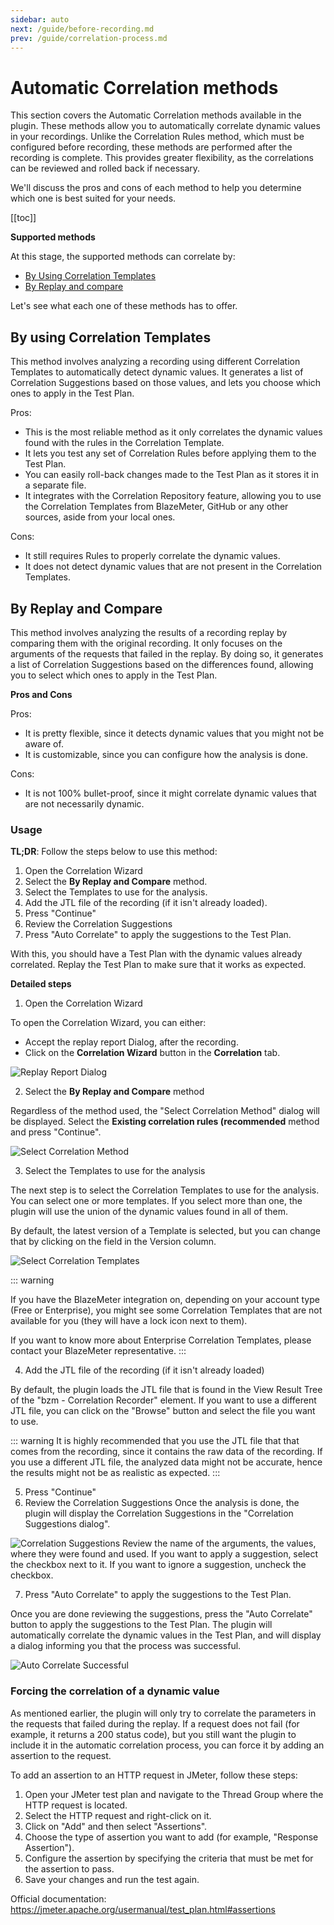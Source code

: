 ```yaml
---
sidebar: auto
next: /guide/before-recording.md
prev: /guide/correlation-process.md
---
```


# Automatic Correlation methods

This section covers the Automatic Correlation methods available in the plugin. These methods allow you to
automatically correlate dynamic values in your recordings. Unlike the Correlation Rules method, which must be
configured before recording, these methods are performed after the recording is complete. This provides greater
flexibility, as the correlations can be reviewed and rolled back if necessary. 

We'll discuss the pros and cons of each method to help you determine which one is best suited for your needs.

[[toc]]


**Supported methods**

At this stage, the supported methods can correlate by:

- [By Using Correlation Templates](#by-using-correlation-templates)
- [By Replay and compare](#by-replay-and-compare)

Let's see what each one of these methods has to offer.

## By using Correlation Templates

This method involves analyzing a recording using different Correlation Templates to automatically detect dynamic
values. It generates a list of Correlation Suggestions based on those values, and lets you choose which ones
to apply in the Test Plan.

Pros:

- This is the most reliable method as it only correlates the dynamic values found with the rules in the Correlation Template.
- It lets you test any set of Correlation Rules before applying them to the Test Plan.
- You can easily roll-back changes made to the Test Plan as it stores it in a separate file.
- It integrates with the Correlation Repository feature, allowing you to use the Correlation Templates from BlazeMeter,
  GitHub or any other sources, aside from your local ones.

Cons:

- It still requires Rules to properly correlate the dynamic values.
- It does not detect dynamic values that are not present in the Correlation Templates.

## By Replay and Compare

This method involves analyzing the results of a recording replay by comparing them with the original recording. It
only focuses on the arguments of the requests that failed in the replay. By doing so, it generates a list of
Correlation Suggestions based on the differences found, allowing you to select which ones to apply in the Test Plan.

**Pros and Cons**

Pros:
- It is pretty flexible, since it detects dynamic values that you might not be aware of.
- It is customizable, since you can configure how the analysis is done.

Cons:
- It is not 100% bullet-proof, since it might correlate dynamic values that are not necessarily dynamic.

### Usage

**TL;DR**: Follow the steps below to use this method:

1. Open the Correlation Wizard
2. Select the **By Replay and Compare** method.
3. Select the Templates to use for the analysis.
4. Add the JTL file of the recording (if it isn't already loaded).
5. Press "Continue"
6. Review the Correlation Suggestions
7. Press "Auto Correlate" to apply the suggestions to the Test Plan.

With this, you should have a Test Plan with the dynamic values already correlated. Replay the Test Plan to make sure
that it works as expected.

**Detailed steps**

1. Open the Correlation Wizard

To open the Correlation Wizard, you can either:
- Accept the replay report Dialog, after the recording.
- Click on the **Correlation Wizard** button in the **Correlation** tab.

![Replay Report Dialog](./assets/replay-report-dialog.png)

2. Select the **By Replay and Compare** method

Regardless of the method used, the "Select Correlation Method" dialog will be displayed.
Select the **Existing correlation rules (recommended** method and press "Continue".

![Select Correlation Method](./assets/select-correlation-method.png)

3. Select the Templates to use for the analysis

The next step is to select the Correlation Templates to use for the analysis. You can select one or more templates.
If you select more than one, the plugin will use the union of the dynamic values found in all of them.

By default, the latest version of a Template is selected, but you can change that by clicking on the field in the Version column.

![Select Correlation Templates](./assets/select-correlation-template.png)

::: warning

If you have the BlazeMeter integration on, depending on your account type (Free or Enterprise), you might see some 
Correlation Templates that are not available for you (they will have a lock icon next to them).

If you want to know more about Enterprise Correlation Templates, please contact your BlazeMeter representative.
:::

4. Add the JTL file of the recording (if it isn't already loaded)

By default, the plugin loads the JTL file that is found in the View Result Tree of the "bzm - Correlation Recorder" element.
If you want to use a different JTL file, you can click on the "Browse" button and select the file you want to use.

::: warning
It is highly recommended that you use the JTL file that that comes from the recording, since it contains the
raw data of the recording. If you use a different JTL file, the analyzed data might not be accurate, hence
the results might not be as realistic as expected.
:::

5. Press "Continue"
6. Review the Correlation Suggestions
Once the analysis is done, the plugin will display the Correlation Suggestions in the "Correlation Suggestions dialog".

![Correlation Suggestions](./assets/correlation-suggestions.png)
Review the name of the arguments, the values, where they were found and used. If you want to apply a suggestion,
select the checkbox next to it. If you want to ignore a suggestion, uncheck the checkbox.

7. Press "Auto Correlate" to apply the suggestions to the Test Plan.

Once you are done reviewing the suggestions, press the "Auto Correlate" button to apply the suggestions to the Test Plan.
The plugin will automatically correlate the dynamic values in the Test Plan, and will display a dialog informing you
that the process was successful.

![Auto Correlate Successful](./assets/auto-correlation-successful-dialog.png)


### Forcing the correlation of a dynamic value
As mentioned earlier, the plugin will only try to correlate the parameters in the requests that failed during the replay. If a request does not fail (for example, it returns a 200 status code), but you still want the plugin to include it in the automatic correlation process, you can force it by adding an assertion to the request.

To add an assertion to an HTTP request in JMeter, follow these steps:

1. Open your JMeter test plan and navigate to the Thread Group where the HTTP request is located.
2. Select the HTTP request and right-click on it.
3. Click on "Add" and then select "Assertions".
4. Choose the type of assertion you want to add (for example, "Response Assertion").
5. Configure the assertion by specifying the criteria that must be met for the assertion to pass.
6. Save your changes and run the test again.

Official documentation: https://jmeter.apache.org/usermanual/test_plan.html#assertions

